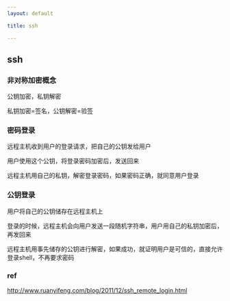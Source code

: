 ```yaml
---
layout: default

title: ssh

---
```


## ssh

### 非对称加密概念

公钥加密，私钥解密

私钥加密=签名，公钥解密=验签

### 密码登录

远程主机收到用户的登录请求，把自己的公钥发给用户

用户使用这个公钥，将登录密码加密后，发送回来

远程主机用自己的私钥，解密登录密码，如果密码正确，就同意用户登录

### 公钥登录

用户将自己的公钥储存在远程主机上

登录的时候，远程主机会向用户发送一段随机字符串，用户用自己的私钥加密后，再发回来

远程主机用事先储存的公钥进行解密，如果成功，就证明用户是可信的，直接允许登录shell，不再要求密码

### ref

http://www.ruanyifeng.com/blog/2011/12/ssh_remote_login.html
